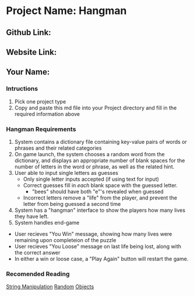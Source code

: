# Project Name: Hangman

## Github Link: 

## Website Link:

## Your Name: 

<!-- Dont Modify Below This Line -->
### Intructions
1. Pick one project type
2. Copy and paste this md file into your Project directory and fill in the required information above
### Hangman Requirements
1. System contains a dictionary file containing key-value pairs of words or phrases and their related categories
2. On game launch, the system chooses a random word from the dictionary, and displays an appropriate number of blank spaces for the number of letters in the word or phrase, as well as the related hint.
3. User able to input single letters as guesses
   - Only single letter inputs accepted (if using text for input)
   - Correct guesses fill in *each* blank space with the guessed letter.
        - "bees" should have both "e"'s revealed when guessed
   - Incorrect letters remove a "life" from the player, and prevent the letter from being guessed a second time
4. System has a "hangman" interface to show the players how many lives they have left.
5. System handles end-game
  - User recieves "You Win" message, showing how many lives were remaining upon completeion of the puzzle
  - User recieves "You Loose" message on last life being lost, along with the correct answer
  - In either a win or loose case, a "Play Again" button will restart the game.

### Recomended Reading
[String Manipulation](https://www.w3schools.com/js/js_string_methods.asp)
[Random](https://www.w3schools.com/js/js_random.asp)
[Objects](https://www.w3schools.com/jsref/jsref_obj_object.asp)